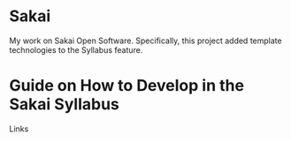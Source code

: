 Sakai
=====

My work on Sakai Open Software. Specifically, this project added template technologies to the Syllabus feature.

Guide on How to Develop in the Sakai Syllabus
=============================================

Links

